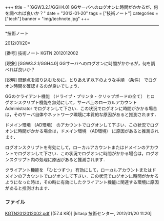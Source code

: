 ﻿+++
title = "[GGW3.2.1/GGH4.0] GGサーバへのログオンに時間がかかるが，何を調べれば良いか？"
date = "2012-01-20"
tags = ["技術ノート"]
categories = ["tech"]
banner = "img/technote.jpg"
+++

-----------------------------------------------------------------------------------------------------------------------------

*技術ノート

2012/01/20*


[番号]
技術ノート KGTN 2012012002

[現象]
[GGW3.2.1/GGH4.0]
GGサーバへのログオンに時間がかかるが，何を調べれば良いか？

[説明]
問題点を絞り込むために，とりあえず以下のような手順 （条件）
でログオン時間を確認するのが良いでしょう．

GGのクライアント機能 （ドライブ・プリンタ・クリップボードの全て）
とログオンスクリプト機能を無効にして，サーバ上のローカルアカウント
Administrator
でログオンして下さい．この状況でログオンに時間がかかる場合は，そのサーバ自体やネットワーク環境に本質的な原因があると推測されます．

ドメイン環境 （AD環境）
のアカウントでログオンして下さい．この状況でログオンに時間がかかる場合は，ドメイン環境
（AD環境） に原因があると推測されます．

ログオンスクリプトを有効にして，ローカルアカウントまたはドメインのアカウントでログオンして下さい．この状況でログオンに時間がかかる場合は，ログオンスクリプト内の処理に原因があると推測されます．

クライアント機能を 「ひとつずつ」
有効にして，ローカルアカウントまたはドメインのアカウントでログオンして下さい．この状況でログオンに時間がかかるようになった時は，その時に有効にしたクライアント機能に関連する環境に原因があると推測されます．


### ファイル

 
 


[KGTN2012012002.pdf](http://techreport.kitasp.net/attachments/download/806/KGTN2012012002.pdf)
 [(57.4 KB)] [kitasp 技術センター, 2012/01/20
11:20]


 


 


